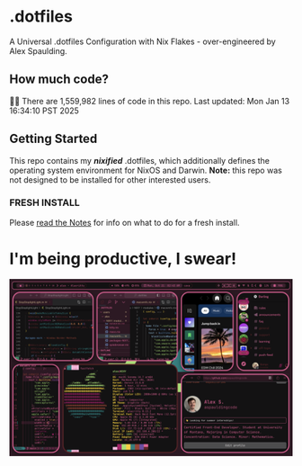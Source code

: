 # .dotfiles
A Universal .dotfiles Configuration with Nix Flakes - over-engineered by Alex Spaulding.

## How much code?
👨‍💻 There are 1,559,982 lines of code in this repo. Last updated: Mon Jan 13 16:34:10 PST 2025

## Getting Started
This repo contains my ___nixified___ .dotfiles, which additionally defines the operating system environment for NixOS and Darwin.
__Note:__ this repo was not designed to be installed for other interested users.

### FRESH INSTALL
Please [read the Notes](https://github.com/aspauldingcode/.dotfiles/issues/158) for info on what to do for a fresh install.

# I'm being productive, I swear!
![macOS-NIXY](./macOS-NIXY.png)